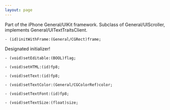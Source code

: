 ```yaml
---
layout: page
---
```




Part of the iPhone General/UIKit framework. Subclass of General/UIScroller, implements General/UITextTraitsClient.

<code>- (id)initWithFrame:(General/CGRect)frame;</code>

Designated initializer!

<code>- (void)setEditable:(BOOL)flag;</code>

<code>- (void)setHTML:(id)fp8;</code>

<code>- (void)setText:(id)fp8;</code>

<code>- (void)setTextColor:(General/CGColorRef)color;</code>

<code>- (void)setTextFont:(id)fp8;</code>

<code>- (void)setTextSize:(float)size;</code>